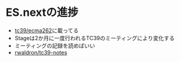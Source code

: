 # ES.nextの進捗

-   [tc39/ecma262](https://github.com/tc39/ecma262 "tc39/ecma262")に載ってる
-   Stageは2か月に一度行われるTC39のミーティングにより変化する
-   ミーティングの記録を読めばいい
-   [rwaldron/tc39-notes](https://github.com/rwaldron/tc39-notes "rwaldron/tc39-notes")
